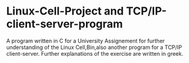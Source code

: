 # Linux-Cell-Project and TCP/IP-client-server-program
A program written in C for a University Assignement for further understanding of the Linux Cell,Bin,also another program for a TCP/IP client-server. Further explanations of the exercise are written in greek.
